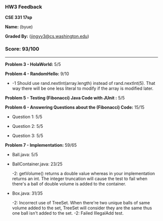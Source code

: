### HW3 Feedback

**CSE 331 17sp**

**Name:** <Bryan Yue> (byue)

**Graded By:** <Stephanie Yuan> (<jingyy3@cs.washington.edu>)

### Score: 93/100
---

**Problem 3 - HolaWorld:** 5/5


**Problem 4 - RandomHello:** 9/10
- -1 Should use rand.nextInt(array.length) instead of rand.nextInt(5). That way there will be one less literal to modify if the array is modified later.

 
**Problem 5 - Testing (Fibonacci) Java Code with JUnit :** 5/5



**Problem 6 - Answering Questions about the (Fibonacci) Code:** 15/15

- Question 1: 5/5

- Question 2: 5/5

- Question 3: 5/5


**Problem 7 - Implementation:** 59/65

- Ball.java: 5/5

- BallContainer.java:  23/25

  -2: getVolume() returns a double value whereas in your implementation returns an int. The integer truncation will cause the test to fail when there's a ball of double volume is added to the container.
  
- Box.java: 31/35

  -2: Incorrect use of TreeSet. When there're two unique balls of same volume added to the set, TreeSet will consider they are the same thus one ball isn't added to the set.
 -2: Failed IllegalAdd test.
 

